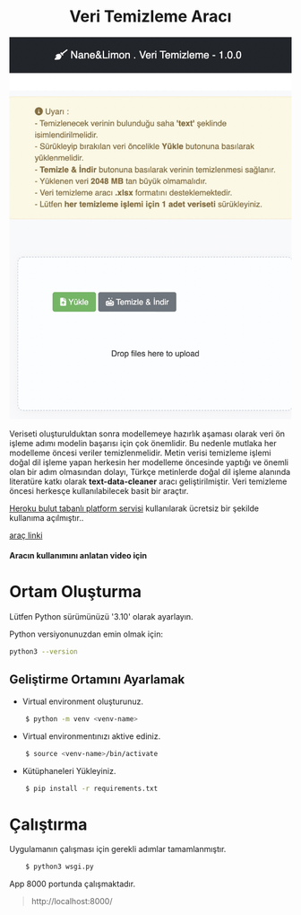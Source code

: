 <h1 align = 'Center'>Veri Temizleme Aracı</h1>

  ![plot](./static/img/ekran.jpeg)

Veriseti oluşturulduktan sonra modellemeye hazırlık aşaması olarak veri ön işleme adımı modelin başarısı için çok önemlidir.
Bu nedenle mutlaka her modelleme öncesi veriler temizlenmelidir. 
Metin verisi temizleme işlemi doğal dil işleme yapan herkesin her modelleme öncesinde yaptığı ve önemli olan bir adım olmasından dolayı,
Türkçe metinlerde doğal dil işleme alanında literatüre katkı olarak **text-data-cleaner** aracı geliştirilmiştir.
Veri temizleme öncesi herkesçe kullanılabilecek basit bir araçtır.

[Heroku bulut tabanlı platform servisi](https://www.heroku.com/about#:~:text=Heroku%20is%20a%20container%2Dbased,getting%20their%20apps%20to%20market.) kullanılarak ücretsiz bir şekilde  kullanıma açılmıştır..

[araç linki](https://text-data-cleaner.herokuapp.com/)

#### Aracın kullanımını anlatan video için <youtube-link>

# Ortam Oluşturma

Lütfen Python sürümünüzü '3.10' olarak ayarlayın.

Python versiyonunuzdan emin olmak için:

```bash
python3 --version
```

## Geliştirme Ortamını Ayarlamak
- Virtual environment oluşturunuz.
```bash
    $ python -m venv <venv-name>
```
- Virtual environmentınızı aktive ediniz.
```bash
    $ source <venv-name>/bin/activate
```
- Kütüphaneleri Yükleyiniz.
```bash
    $ pip install -r requirements.txt
```

# Çalıştırma

Uygulamanın çalışması için gerekli adımlar tamamlanmıştır.

```bash
    $ python3 wsgi.py
```

App 8000 portunda çalışmaktadır.
> http://localhost:8000/ 



